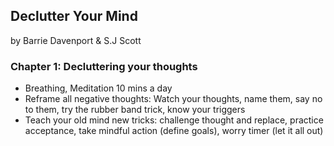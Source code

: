 ## Declutter Your Mind

by Barrie Davenport & S.J Scott

### Chapter 1: Decluttering your thoughts
* Breathing, Meditation 10 mins a day
* Reframe all negative thoughts: Watch your thoughts, name them, say no to them, try the rubber band trick, know your triggers
* Teach your old mind new tricks: challenge thought and replace, practice acceptance, take mindful action (define goals), worry timer (let it all out)

